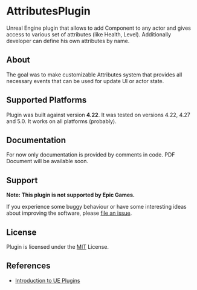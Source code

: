 # AttributesPlugin

Unreal Engine plugin that allows to add Component to any actor and gives access to various set of attributes (like Health, Level). 
Additionally developer can define his own attributes by name.

## About

The goal was to make customizable Attributes system that provides all necessary events that can be used for update UI or actor state.

## Supported Platforms

Plugin was built against version **4.22**. It was tested on versions 4.22, 4.27 and 5.0. 
It works on all platforms (probably).

## Documentation

For now only documentation is provided by comments in code. PDF Document will be available soon.

## Support

**Note: This plugin is not supported by Epic Games.**

If you experience some buggy behaviour or have some interesting ideas about improving the software, please [file an issue](https://github.com/MFurmanczyk/AttributesPlugin/issues).

## License

Plugin is licensed under the [MIT](LICENSE.md) License.

## References

* [Introduction to UE Plugins](https://docs.unrealengine.com/5.0/en-US/working-with-plugins-in-unreal-engine/)
